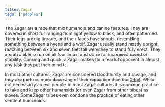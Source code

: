 ```yaml
---
title: Zagar
tags: ['peoples']
---
```


The Zagar are a race that mix humanoid and canine features. They are covered in short fur ranging from light yellow to black, and often patterned. Their legs are digitigrade, and their faces have snouts, resembling something between a hyena and a wolf. Zagar usually stand mostly upright, reaching between six and seven feet tall were they to stand fully erect. They are also able to run on all four limbs, and do so for increased speed or stability. Cunning and quick, a Zagar makes for a fearful opponent in almost any task they put their mind to.

In most other cultures, Zagar are considered bloodthirsty and savage, and they are perhaps more deserving of their reputation than the [Orkol](/pages/Orkol). While not necessarily an evil people, in most Zagar cultures it is common practice to take and keep other humanoids (or even Zagar from other tribes) as slaves. Some Zagar tribes even condone the practice of eating other sentient humanoids. 


